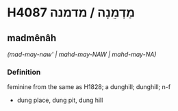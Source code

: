 # H4087 מַדְמֵנָה / מדמנה

## madmênâh

_(mad-may-naw' | mahd-may-NAW | mahd-may-NA)_

### Definition

feminine from the same as H1828; a dunghill; dunghill; n-f

- dung place, dung pit, dung hill
